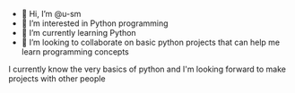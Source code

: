 - 👋 Hi, I’m @u-sm
- 👀 I’m interested in Python programming
- 🌱 I’m currently learning Python
- 💞️ I’m looking to collaborate on basic python projects that can help me learn programming concepts

I currently know the very basics of python and I'm looking forward to make projects with other people
